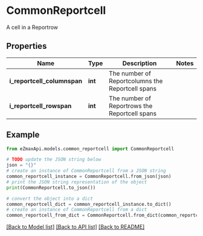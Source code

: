 # CommonReportcell

A cell in a Reportrow 

## Properties

Name | Type | Description | Notes
------------ | ------------- | ------------- | -------------
**i_reportcell_columnspan** | **int** | The number of Reportcolumns the Reportcell spans | 
**i_reportcell_rowspan** | **int** | The number of Reportrows the Reportcell spans | 

## Example

```python
from eZmaxApi.models.common_reportcell import CommonReportcell

# TODO update the JSON string below
json = "{}"
# create an instance of CommonReportcell from a JSON string
common_reportcell_instance = CommonReportcell.from_json(json)
# print the JSON string representation of the object
print(CommonReportcell.to_json())

# convert the object into a dict
common_reportcell_dict = common_reportcell_instance.to_dict()
# create an instance of CommonReportcell from a dict
common_reportcell_from_dict = CommonReportcell.from_dict(common_reportcell_dict)
```
[[Back to Model list]](../README.md#documentation-for-models) [[Back to API list]](../README.md#documentation-for-api-endpoints) [[Back to README]](../README.md)


